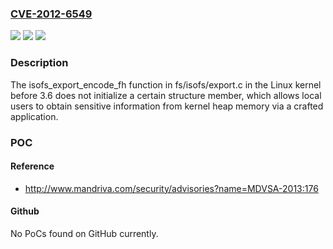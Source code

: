 ### [CVE-2012-6549](https://cve.mitre.org/cgi-bin/cvename.cgi?name=CVE-2012-6549)
![](https://img.shields.io/static/v1?label=Product&message=n%2Fa&color=blue)
![](https://img.shields.io/static/v1?label=Version&message=n%2Fa&color=blue)
![](https://img.shields.io/static/v1?label=Vulnerability&message=n%2Fa&color=brighgreen)

### Description

The isofs_export_encode_fh function in fs/isofs/export.c in the Linux kernel before 3.6 does not initialize a certain structure member, which allows local users to obtain sensitive information from kernel heap memory via a crafted application.

### POC

#### Reference
- http://www.mandriva.com/security/advisories?name=MDVSA-2013:176

#### Github
No PoCs found on GitHub currently.

